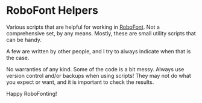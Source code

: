 # RoboFont Helpers

Various scripts that are helpful for working in [RoboFont](https://www.robofont.com). Not a comprehensive set, by any means. Mostly, these are small utility scripts that can be handy.

A few are written by other people, and I try to always indicate when that is the case.

No warranties of any kind. Some of the code is a bit messy. Always use version control and/or backups when using scripts! They may not do what you expect or want, and it is important to check the results.

Happy RoboFonting!